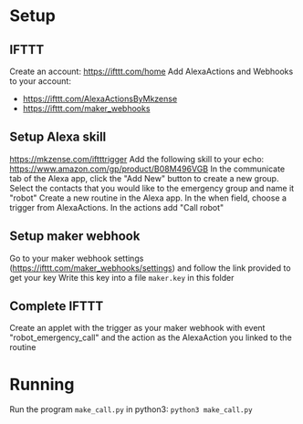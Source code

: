 # Setup
## IFTTT
Create an account: https://ifttt.com/home
Add AlexaActions and Webhooks to your account:
* https://ifttt.com/AlexaActionsByMkzense
* https://ifttt.com/maker_webhooks
## Setup Alexa skill
https://mkzense.com/iftttrigger
Add the following skill to your echo: https://www.amazon.com/gp/product/B08M496VGB
In the communicate tab of the Alexa app, click the "Add New" button to create a new group.
Select the contacts that you would like to the emergency group and name it "robot"
Create a new routine in the Alexa app. In the when field, choose a trigger from AlexaActions. In the actions add "Call robot"
## Setup maker webhook
Go to your maker webhook settings (https://ifttt.com/maker_webhooks/settings) and follow the link provided to get your key
Write this key into a file `maker.key` in this folder
## Complete IFTTT
Create an applet with the trigger as your maker webhook with event "robot_emergency_call" and the action as the AlexaAction you linked to the routine

# Running
Run the program `make_call.py` in python3: `python3 make_call.py`

